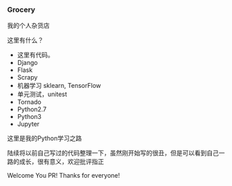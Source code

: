 ### Grocery



我的个人杂货店

这里有什么？

- 这里有代码。
- Django
- Flask
- Scrapy
- 机器学习 sklearn, TensorFlow
- 单元测试，unitest
- Tornado
- Python2.7
- Python3
- Jupyter

这里是我的Python学习之路



陆续将以前自己写过的代码整理一下，虽然刚开始写的很丑，但是可以看到自己一路的成长，很有意义，欢迎批评指正



Welcome You PR! Thanks for everyone!